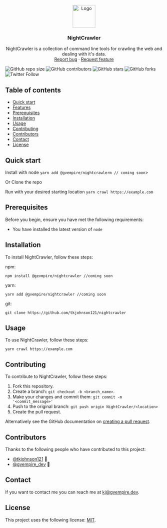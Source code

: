 <p align="center">
  <a href="https://example.com/">
    <img src="https://via.placeholder.com/72" alt="Logo" width=72 height=72>
  </a>

  <h3 align="center">NightCrawler</h3>

  <p align="center">
    NightCrawler is a collection of command line tools for crawling the web and dealing with it's data.
    <br>
    <a href="https://github.com/tkjohnson121/nightcrawler/issues/new?template=bug.md">Report bug</a>
    ·
    <a href="https://github.com/tkjohnson121/nightcrawler/issues/new?template=feature.md&labels=feature">Request feature</a>
  </p>
</p>

![GitHub repo size](https://img.shields.io/github/repo-size/tkjohnson121/nightcrawler)
![GitHub contributors](https://img.shields.io/github/contributors/tkjohnson121/nightcrawler)
![GitHub stars](https://img.shields.io/github/stars/tkjohnson121/nightcrawler?style=social)
![GitHub forks](https://img.shields.io/github/forks/tkjohnson121/nightcrawler?style=social)
![Twitter Follow](https://img.shields.io/twitter/follow/tkjohnson121?style=social)

## Table of contents

- [Quick start](#quick-start)
- [Features](#features)
- [Prerequisites](#prerequisites)
- [Installation](#installation)
- [Usage](#usage)
- [Contributing](#contributing)
- [Contributors](#contributors)
- [Contact](#contact)
- [License](#license)

## Quick start

Install with node `yarn add @gvempire/nightcrawlerm // coming soon`>

Or Clone the repo

Run with your desired starting location `yarn crawl https://example.com`

## Prerequisites

Before you begin, ensure you have met the following requirements:

- You have installed the latest version of `node`

## Installation

To install NightCrawler, follow these steps:

npm:

```
npm install @gevmpire/nightcrawler //coming soon
```

yarn:

```
yarn add @gvempire/nightcrawler //coming soon
```

git:

```
git clone https://github.com/tkjohnson121/nightcrawler
```

## Usage

To use NightCrawler, follow these steps:

```
yarn crawl https://example.com
```

## Contributing

To contribute to NightCrawler, follow these steps:

1. Fork this repository.
2. Create a branch: `git checkout -b <branch_name>`.
3. Make your changes and commit them: `git commit -m '<commit_message>'`
4. Push to the original branch:
   `git push origin NightCrawler/<location>`
5. Create the pull request.

Alternatively see the GitHub documentation on
[creating a pull request](https://help.github.com/en/github/collaborating-with-issues-and-pull-requests/creating-a-pull-request).

## Contributors

Thanks to the following people who have contributed to this project:

- [@tkjohnson121](https://github.com/tkjohnson121) 📖
- [@gvempire_dev](https://github.com/gvempire_dev) 📖

## Contact

If you want to contact me you can reach me at kj@gvempire.dev.

## License

This project uses the following license:
[MIT](https://choosealicense.com/licenses/mit/).
